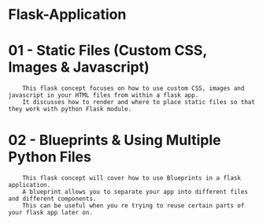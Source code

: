# Flask-Application

# 01 - Static Files (Custom CSS, Images & Javascript)
        This flask concept focuses on how to use custom CSS, images and javascript in your HTML files from within a flask app. 
        It discusses how to render and where to place static files so that they work with python Flask module.

# 02 - Blueprints & Using Multiple Python Files
        This flask concept will cover how to use Blueprints in a flask application. 
        A blueprint allows you to separate your app into different files and different components. 
        This can be useful when you re trying to reuse certain parts of your flask app later on.
